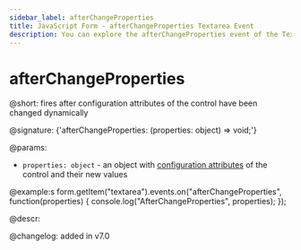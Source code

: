 ```yaml
---
sidebar_label: afterChangeProperties
title: JavaScript Form - afterChangeProperties Textarea Event 
description: You can explore the afterChangeProperties event of the Textarea control of Form in the documentation of the DHTMLX JavaScript UI library. Browse developer guides and API reference, try out code examples and live demos, and download a free 30-day evaluation version of DHTMLX Suite.
---
```


# afterChangeProperties

@short: fires after configuration attributes of the control have been changed dynamically

@signature: {'afterChangeProperties: (properties: object) => void;'}

@params:
- `properties: object` - an object with [configuration attributes](form/api/textarea/textarea_setproperties_method.md) of the control and their new values

@example:s
form.getItem("textarea").events.on("afterChangeProperties", function(properties) {
    console.log("AfterChangeProperties", properties);
});

@descr:

@changelog: added in v7.0

[comment]: # (@relatedapi: form/api/textarea/textarea_setproperties_method.md)

